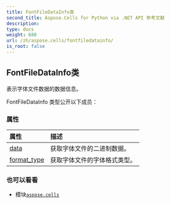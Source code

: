 ```yaml
---
title: FontFileDataInfo类
second_title: Aspose.Cells for Python via .NET API 参考文献
description:
type: docs
weight: 680
url: /zh/aspose.cells/fontfiledatainfo/
is_root: false
---
```

## FontFileDataInfo类
表示字体文件数据的数据信息。



FontFileDataInfo 类型公开以下成员：

### 属性
|属性|描述|
| :- | :- |
| [data](/cells/python-net/zh/aspose.cells/fontfiledatainfo/data) |获取字体文件的二进制数据。|
| [format_type](/cells/python-net/zh/aspose.cells/fontfiledatainfo/format_type) |获取字体文件的字体格式类型。|



### 也可以看看
* 模块[`aspose.cells`](..)
